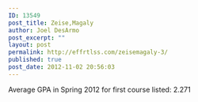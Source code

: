 ```yaml
---
ID: 13549
post_title: Zeise,Magaly
author: Joel DesArmo
post_excerpt: ""
layout: post
permalink: http://effrtlss.com/zeisemagaly-3/
published: true
post_date: 2012-11-02 20:56:03
---
```

<p>Average GPA in Spring 2012 for first course listed: 2.271</p>